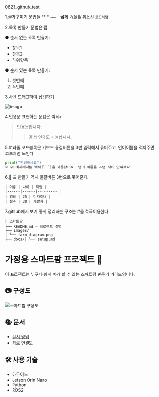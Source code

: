 0623_github_test

1.글자꾸미기 문법들 ** * ~~ ` `
**굵게**
*기울임*
~~취소선~~
`코드처럼`

2.목록 만들기 문법은 쩜

● 순서 없는 목록 만들기:
- 항목1
- 항목2
- 하위항목

● 순서 있는 목록 만들기:
1. 첫번째
2. 두번째

3.사진 드래그하여 삽입하기

![image](https://github.com/user-attachments/assets/26d7a201-9823-46b1-9586-810fcaa3291a)

4.인용문 표현하는 문법은 꺽쇠>
> 인용문입니다.
>> 중첩 인용도 가능합니다.

5.여러줄 코드블록은 키보드 물결버튼을 3번 입력해서 묶어주고, 언어이름을 적어주면 코드처럼 보인다
```python
print("안녕하세요")
※ 위 예시에서는 백틱(```)을 사용했어요. 언어 이름을 쓰면 색이 입혀져요
```

6.📌 표 만들기 역시 물결버튼 3번으로 묶어준다.
```
| 이름 | 나이 | 직업 |
|------|------|----------|
| 영희 | 25 | 디자이너 |
| 철수 | 30 | 개발자 |
```

7.github에서 보기 좋게 정리하는 구조는 #을 적극이용한다
```
📁 스마트팜
├── README.md ← 프로젝트 설명
├── images/
│ └── farm_diagram.png
├── docs/│ └── setup.md
```

# 가정용 스마트팜 프로젝트 🌱
이 프로젝트는 누구나 쉽게 따라 할 수 있는 스마트팜 만들기 가이드입니다.
## 📷 구성도
![스마트팜 구성도](./images/farm_diagram.png)
## 📚 문서
- [설치 방법](./docs/setup.md)
- [회로 연결도](./docs/wiring.md)
## 🛠 사용 기술
- 아두이노
- Jetson Orin Nano
- Python
- ROS2
